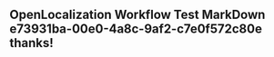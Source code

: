 <properties
ms.topic="hero-topic"
ms.test1="hero-topic"
ms.test2="test"/>


## OpenLocalization Workflow Test MarkDown e73931ba-00e0-4a8c-9af2-c7e0f572c80e thanks!



<!--HONumber=Aug16_HO5-->


